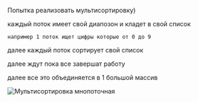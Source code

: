 Попытка реализовать мультисортировку)

каждый поток имеет свой диапозон и кладет в свой список

    например 1 поток ищет цифры которые от 0 до 9 
    
далее каждый поток сортирует свой список

далее ждут пока все завершат работу

далее все это объединяется в 1 большой массив

![Мультисортировка мнопоточная](https://github.com/user-attachments/assets/f4a45ca7-1ee8-45b4-966a-7ce14f529f43)
